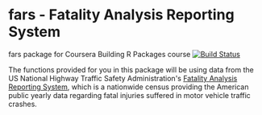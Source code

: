 # fars - Fatality Analysis Reporting System

fars package for Coursera Building R Packages course [![Build Status](https://travis-ci.org/CarlosSilva34/fars.svg?branch=master)](https://travis-ci.org/CarlosSilva34/fars)

The functions provided for you in this package will be using data from the US National Highway Traffic Safety Administration's [Fatality Analysis Reporting System](https://www.nhtsa.gov/Data/Fatality-Analysis-Reporting-System-(FARS)), which is a nationwide census providing the American public yearly data regarding fatal injuries suffered in motor vehicle traffic crashes.
